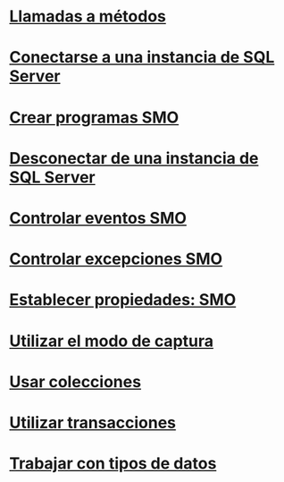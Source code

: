 # [Llamadas a métodos](calling-methods.md)
# [Conectarse a una instancia de SQL Server](connecting-to-an-instance-of-sql-server.md)
# [Crear programas SMO](creating-smo-programs.md)
# [Desconectar de una instancia de SQL Server](disconnecting-from-an-instance-of-sql-server.md)
# [Controlar eventos SMO](handling-smo-events.md)
# [Controlar excepciones SMO](handling-smo-exceptions.md)
# [Establecer propiedades: SMO](setting-properties-smo.md)
# [Utilizar el modo de captura](using-capture-mode.md)
# [Usar colecciones](using-collections.md)
# [Utilizar transacciones](using-transactions.md)
# [Trabajar con tipos de datos](working-with-data-types.md)
